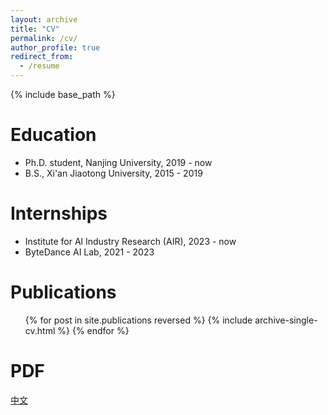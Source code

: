 ```yaml
---
layout: archive
title: "CV"
permalink: /cv/
author_profile: true
redirect_from:
  - /resume
---
```


{% include base_path %}

Education
======
* Ph.D. student, Nanjing University, 2019 - now
* B.S., Xi'an Jiaotong University, 2015 - 2019

Internships
======
* Institute for Al Industry Research (AIR), 2023 - now
* ByteDance AI Lab, 2021 - 2023

Publications
======
  <ul>{% for post in site.publications reversed %}
    {% include archive-single-cv.html %}
  {% endfor %}</ul>

PDF
======
[中文](../files/cv_zh.pdf)